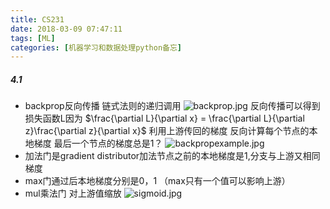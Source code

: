 ```yaml
---
title: CS231
date: 2018-03-09 07:47:11
tags: [ML]
categories: [机器学习和数据处理python备忘]
---
```

##### 4.1
- backprop反向传播 链式法则的递归调用
![backprop.jpg](https://iota-1254040271.cos.ap-shanghai.myqcloud.com/image/backprop.jpg)
反向传播可以得到损失函数L因为
$\frac{\partial L}{\partial x} = \frac{\partial L}{\partial z}\frac{\partial z}{\partial x}$
利用上游传回的梯度 反向计算每个节点的本地梯度 最后一个节点的梯度总是1？
![backpropexample.jpg](https://iota-1254040271.cos.ap-shanghai.myqcloud.com/image/backpropexample.jpg)
- 加法门是gradient distributor加法节点之前的本地梯度是1,分支与上游又相同梯度
- max门通过后本地梯度分别是0，1 （max只有一个值可以影响上游）
- mul乘法门 对上游值缩放
![sigmoid.jpg](https://iota-1254040271.cos.ap-shanghai.myqcloud.com/image/sigmoid.jpg)

  